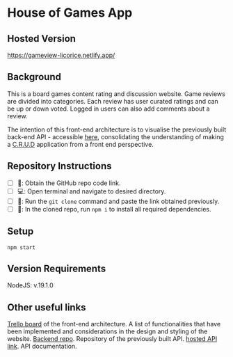 # House of Games App

## Hosted Version
https://gameview-licorice.netlify.app/

## Background
This is a board games content rating and discussion website.
Game reviews are divided into categories. Each review has user curated ratings and can be up or down voted. Logged in users can also add comments about a review.

The intention of this front-end architecture is to visualise the previously built back-end API - accessible [here](https://gameview.onrender.com), consolidating the understanding of making a [C.R.U.D](https://en.wikipedia.org/wiki/Create,_read,_update_and_delete) application from a front end perspective.

## Repository Instructions

- [ ] 🧭: Obtain the GitHub repo code link.
- [ ] 💻: Open terminal and navigate to desired directory.
- [ ] 📌: Run the `git clone` command and paste the link obtained previously.
- [ ] 🔌: In the cloned repo, run `npm i` to install all required dependencies.

## Setup
```
npm start
```

## Version Requirements
NodeJS: v.19.1.0

## Other useful links
[Trello board](https://trello.com/b/zsHCFrmK) of the front-end architecture. A list of functionalities that have been implemented and considerations in the design and styling of the website.
[Backend repo](https://github.com/tuttitaken01/Portfolio-Project). Repository of the previously built API.
[hosted API link](https://gameview.onrender.com). API documentation.

